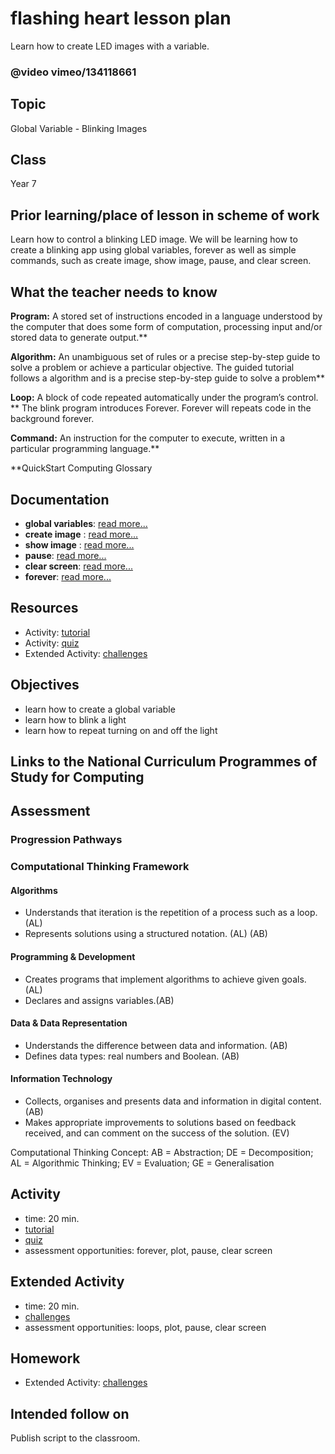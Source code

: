 # flashing heart lesson plan

Learn how to create LED images with a variable. 

### @video vimeo/134118661

## Topic

Global Variable - Blinking Images

## Class

Year 7

## Prior learning/place of lesson in scheme of work

Learn how to control a blinking LED image. We will be learning how to create a blinking app using global variables, forever as well as simple commands, such as create image, show image, pause, and clear screen.

## What the teacher needs to know

**Program:** A stored set of instructions encoded in a language understood by the computer that does some form of computation, processing input and/or stored data to generate output.**

**Algorithm:** An unambiguous set of rules or a precise step-by-step guide to solve a problem or achieve a particular objective. The guided tutorial follows a algorithm and is a precise step-by-step guide to solve a problem**

**Loop:** A block of code repeated automatically under the program’s control. ** The blink program introduces Forever. Forever will repeats code in the background forever.

**Command:** An instruction for the computer to execute, written in a particular programming language.**

**QuickStart Computing Glossary

## Documentation

* **global variables**: [read more...](/microbit/js/data)
* **create image** : [read more...](/microbit/reference/images/create-image)
* **show image** : [read more...](/microbit/reference/images/show-image)
* **pause**: [read more...](/microbit/reference/basic/pause)
* **clear screen**: [read more...](/microbit/reference/basic/clear-screen)
* **forever**: [read more...](/microbit/reference/basic/forever)

## Resources

* Activity: [tutorial](/microbit/lessons/flashing-heart/tutorial)
* Activity: [quiz](/microbit/lessons/flashing-heart/quiz)
* Extended Activity: [challenges](/microbit/lessons/flashing-heart/challenges)

## Objectives

* learn how to create a global variable
* learn how to blink a light
* learn how to repeat turning on and off the light

## Links to the National Curriculum Programmes of Study for Computing

## Assessment

### Progression Pathways

### Computational Thinking Framework

#### Algorithms

* Understands that iteration is the repetition of a process such as a loop. (AL)
* Represents solutions using a structured notation. (AL) (AB)

#### Programming & Development

* Creates programs that implement algorithms to achieve given goals. (AL)
* Declares and assigns variables.(AB)

#### Data & Data Representation

* Understands the difference between data and information. (AB)
* Defines data types: real numbers and Boolean. (AB)

#### Information Technology

*  Collects, organises and presents data and information in digital content. (AB)
* Makes appropriate improvements to solutions based on feedback received, and can comment on the success of the solution. (EV)

Computational Thinking Concept: AB = Abstraction; DE = Decomposition; AL = Algorithmic Thinking; EV = Evaluation; GE = Generalisation

## Activity

* time: 20 min.
* [tutorial](/microbit/lessons/flashing-heart/tutorial)
* [quiz](/microbit/lessons/flashing-heart/quiz)
* assessment opportunities: forever, plot, pause, clear screen

## Extended Activity

* time: 20 min.
* [challenges](/microbit/lessons/flashing-heart/challenges)
* assessment opportunities: loops, plot, pause, clear screen

## Homework

* Extended Activity: [challenges](/microbit/lessons/flashing-heart/challenges)

## Intended follow on

Publish script to the classroom.

